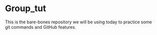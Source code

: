 # Group_tut

This is the bare-bones repository we will be using today to practice some git commands and GitHub features.

